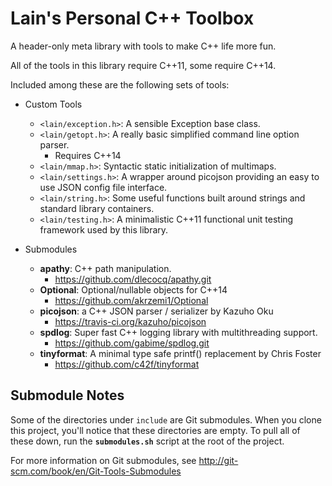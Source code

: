 Lain's Personal C++ Toolbox
===========================

A header-only meta library with tools to make C++ life more fun.

All of the tools in this library require C++11, some require C++14.

Included among these are the following sets of tools:

+ Custom Tools
  + `<lain/exception.h>`: A sensible Exception base class.
  + `<lain/getopt.h>`: A really basic simplified command line option parser.
    + Requires C++14
  + `<lain/mmap.h>`: Syntactic static initialization of multimaps.
  + `<lain/settings.h>`: A wrapper around picojson providing an easy to use JSON config file interface.
  + `<lain/string.h>`: Some useful functions built around strings and standard library containers.
  + `<lain/testing.h>`: A minimalistic C++11 functional unit testing framework used by this library.

+ Submodules
  + **apathy**: C++ path manipulation.
    + https://github.com/dlecocq/apathy.git
  + **Optional**: Optional/nullable objects for C++14
	 + https://github.com/akrzemi1/Optional
  + **picojson**: a C++ JSON parser / serializer by Kazuho Oku
    + https://travis-ci.org/kazuho/picojson
  + **spdlog**: Super fast C++ logging library with multithreading support.
	 + https://github.com/gabime/spdlog.git
  + **tinyformat**: A minimal type safe printf() replacement by Chris Foster
    + https://github.com/c42f/tinyformat

Submodule Notes
---------------

Some of the directories under `include` are Git submodules.  When you clone this project, you'll notice that these directories are empty.  To pull all of these down, run the **`submodules.sh`** script at the root of the project.

For more information on Git submodules, see
http://git-scm.com/book/en/Git-Tools-Submodules

